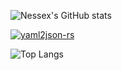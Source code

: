 


![Nessex's GitHub stats](https://github-readme-stats.vercel.app/api?username=Nessex&count_private=true&theme=onedark)

[![yaml2json-rs](https://github-readme-stats.vercel.app/api/pin/?username=Nessex&repo=yaml2json-rs&theme=onedark)](https://github.com/Nessex/yaml2json-rs)

![Top Langs](https://github-readme-stats.vercel.app/api/top-langs/?username=Nessex&theme=onedark&hide=html,css&layout=compact)

<!--
**Nessex/Nessex** is a ✨ _special_ ✨ repository because its `README.md` (this file) appears on your GitHub profile.

Here are some ideas to get you started:

- 🔭 I’m currently working on ...
- 🌱 I’m currently learning ...
- 👯 I’m looking to collaborate on ...
- 🤔 I’m looking for help with ...
- 💬 Ask me about ...
- 📫 How to reach me: ...
- 😄 Pronouns: ...
- ⚡ Fun fact: ...
-->
